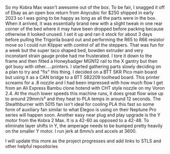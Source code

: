 So my Kobra Max wasn't awesome out of the box.  To be fair, I snagged it off of Ebay as an open box return from Anycubic for $250 shipped in early 2023 so I was going to be 
happy as long as all the parts were in the box.  When it arrived, it was essentially brand new with a slight tweak in one rear corner of the bed where it may have been dropped
before packing because otherwise it looked unused.   I set it up and ran it stock for about 3 days before pulling the Trigorila board out and performing the R65 to R66 resistor 
move so I could run Klipper with control of all the steppers.   That was fun for a week but the super taco shaped bed, bowden extruder and very inconstant strain gauge probe
had me frusterated.  I tore it down to the frame and then fitted a Honeybadger MGN12 rail to the X gantry but then got busy with other.....printers.   I started gathering parts
slowly deciding on a plan to try and "fix" this thing.   I decided on a BTT SKR Pico main board but using it as a CAN bridge to a BTT SB2209 toolhead board.  This printer screams
for a .8 nozzle and I had been impressed with how much flow I get from an Ali Express Bambu clone hotend with CHT style nozzle on my Voron 2.4.  At the much lower speeds this machine 
runs, it does great flow wise up to around 29mm/s³ and they heat to PLA temps in around 12 seconds.  The Stealthburner with 5015 fan isn't ideal for cooling PLA this fast so some form
of auxiliary fan similar to what Elegoo is using on their Neptune Pro series will happen soon.   Another easy near plug and play upgrade is the Y motor from the Kobra 2 Max. It is a 42-60 
as opposed to a 42-48.  To eliminate layer shifts in Y, the amperage needs to be bumped pretty heavily on the smaller Y motor.  I run jerk at 6mm/s and accels at 3600.

I will update this more as the project progresses and add links to STLS and other helpful repositories 
